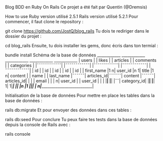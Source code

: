 Blog BDD en Ruby On Rails
Ce projet a été fait par Quentin (@Dremsis)

How to use
Ruby version utilisé 2.5.1 
Rails version utilisé 5.2.1 
Pour commencer, il faut clone le repository :

git clone https://github.com/JostQ/blog_rails
Tu dois te rediriger dans le dossier du projet :

cd blog_rails
Ensuite, tu dois installer les gems, donc écris dans ton termial :

bundle install
Schéma de la base de données
     ____________        ____________        ____________        ____________        ____________ 
    |   users    |      |   likes    |      |  articles  |      |  comments  |      | categories | 
    |¯¯¯¯¯¯¯¯¯¯¯¯|      |¯¯¯¯¯¯¯¯¯¯¯¯|      |¯¯¯¯¯¯¯¯¯¯¯¯|      |¯¯¯¯¯¯¯¯¯¯¯¯|      |¯¯¯¯¯¯¯¯¯¯¯¯|
    | id         |      | id         |      | id         |      | id         |      | id         |
    | first_name |1    n| user_id    |n    1| title      |1    n| content    |      | name       |
    | last_name  |¯¯¯¯¯¯| articles_id|¯¯¯¯¯¯| content    |¯¯¯¯¯¯| articles_id|      |            |
    | email      |      |            |     n| user_id    |      | user_id    |      |            |
    |____________|      |____________|   |¯¯| category_id|      |____________|      |____________|
      1|  1|_____________________________|  |____________|             |n                  |1
       |_____________________________________________|_________________|                   |
                                                    n|_____________________________________|

Initialisation de la base de données
Pour mettre en place les tables dans la base de données :

rails db:migrate
Et pour envoyer des données dans ces tables :

rails db:seed
Pour conclure
Tu peux faire tes tests dans la base de données depuis la console de Rails avec :

rails console
